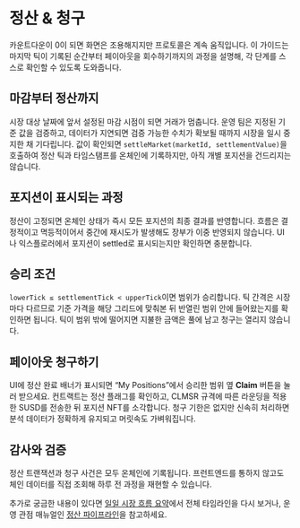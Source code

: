 # 정산 & 청구

카운트다운이 0이 되면 화면은 조용해지지만 프로토콜은 계속 움직입니다. 이 가이드는 마지막 틱이 기록된 순간부터 페이아웃을 회수하기까지의 과정을 설명해, 각 단계를 스스로 확인할 수 있도록 도와줍니다.

## 마감부터 정산까지

시장 대상 날짜에 앞서 설정된 마감 시점이 되면 거래가 멈춥니다. 운영 팀은 지정된 기준 값을 검증하고, 데이터가 지연되면 검증 가능한 수치가 확보될 때까지 시장을 일시 중지한 채 기다립니다. 값이 확인되면 `settleMarket(marketId, settlementValue)`을 호출하여 정산 틱과 타임스탬프를 온체인에 기록하지만, 아직 개별 포지션을 건드리지는 않습니다.

## 포지션이 표시되는 과정

정산이 고정되면 온체인 상태가 즉시 모든 포지션의 최종 결과를 반영합니다. 흐름은 결정적이고 멱등적이어서 중간에 재시도가 발생해도 장부가 이중 반영되지 않습니다. UI나 익스플로러에서 포지션이 settled로 표시되는지만 확인하면 충분합니다.

## 승리 조건

`lowerTick ≤ settlementTick < upperTick`이면 범위가 승리합니다. 틱 간격은 시장마다 다르므로 기준 가격을 해당 그리드에 맞춰본 뒤 반열린 범위 안에 들어왔는지를 확인하면 됩니다. 틱이 범위 밖에 떨어지면 지불한 금액은 풀에 남고 청구는 열리지 않습니다.

## 페이아웃 청구하기

UI에 정산 완료 배너가 표시되면 “My Positions”에서 승리한 범위 옆 **Claim** 버튼을 눌러 받으세요. 컨트랙트는 정산 플래그를 확인하고, CLMSR 규격에 따른 라운딩을 적용한 SUSD를 전송한 뒤 포지션 NFT를 소각합니다. 청구 기한은 없지만 신속히 처리하면 분석 데이터가 정확하게 유지되고 머릿속도 가벼워집니다.

## 감사와 검증

정산 트랜잭션과 청구 사건은 모두 온체인에 기록됩니다. 프런트엔드를 통하지 않고도 체인 데이터를 직접 조회해 하루 전 과정을 재현할 수 있습니다.

추가로 궁금한 내용이 있다면 [일일 시장 흐름 요약](../start/market-flow-overview.md)에서 전체 타임라인을 다시 보거나, 운영 관점 매뉴얼인 [정산 파이프라인](../market/settlement-pipeline.md)을 참고하세요.
